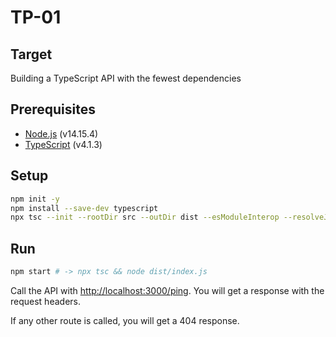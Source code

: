 # TP-01

## Target

Building a TypeScript API with the fewest dependencies

## Prerequisites

-   [Node.js](https://nodejs.org/en/) (v14.15.4)
-   [TypeScript](https://www.typescriptlang.org/) (v4.1.3)

## Setup

```bash
npm init -y
npm install --save-dev typescript
npx tsc --init --rootDir src --outDir dist --esModuleInterop --resolveJsonModule --lib es6 --module commonjs --allowJs true --noImplicitAny true
```

## Run

```bash
npm start # -> npx tsc && node dist/index.js
```

Call the API with [http://localhost:3000/ping](http://localhost:3000/ping). You will get a response with the request headers.

If any other route is called, you will get a 404 response.
